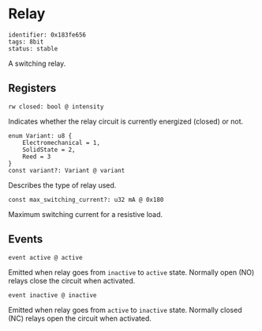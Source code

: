 # Relay

    identifier: 0x183fe656
    tags: 8bit
    status: stable

A switching relay.

## Registers

    rw closed: bool @ intensity

Indicates whether the relay circuit is currently energized (closed) or not.

    enum Variant: u8 {
        Electromechanical = 1,
        SolidState = 2,
        Reed = 3
    }
    const variant?: Variant @ variant

Describes the type of relay used.

    const max_switching_current?: u32 mA @ 0x180

Maximum switching current for a resistive load.

## Events

    event active @ active

Emitted when relay goes from `inactive` to `active` state.
Normally open (NO) relays close the circuit when activated.

    event inactive @ inactive

Emitted when relay goes from `active` to `inactive` state.
Normally closed (NC) relays open the circuit when activated.
